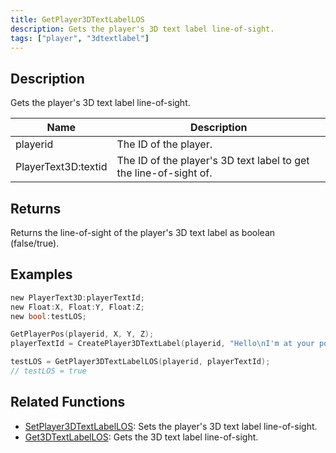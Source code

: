 ```yaml
---
title: GetPlayer3DTextLabelLOS
description: Gets the player's 3D text label line-of-sight.
tags: ["player", "3dtextlabel"]
---
```


<VersionWarn version='omp v1.1.0.2612' />

## Description

Gets the player's 3D text label line-of-sight.

| Name                | Description                                                       |
| ------------------- | ----------------------------------------------------------------- |
| playerid            | The ID of the player.                                             |
| PlayerText3D:textid | The ID of the player's 3D text label to get the line-of-sight of. |

## Returns

Returns the line-of-sight of the player's 3D text label as boolean (false/true).

## Examples

```c
new PlayerText3D:playerTextId;
new Float:X, Float:Y, Float:Z;
new bool:testLOS;

GetPlayerPos(playerid, X, Y, Z);
playerTextId = CreatePlayer3DTextLabel(playerid, "Hello\nI'm at your position", 0x008080FF, X, Y, Z, 40.0, INVALID_PLAYER_ID, INVALID_VEHICLE_ID, true);

testLOS = GetPlayer3DTextLabelLOS(playerid, playerTextId);
// testLOS = true
```

## Related Functions

- [SetPlayer3DTextLabelLOS](SetPlayer3DTextLabelLOS): Sets the player's 3D text label line-of-sight.
- [Get3DTextLabelLOS](Get3DTextLabelLOS): Gets the 3D text label line-of-sight.
